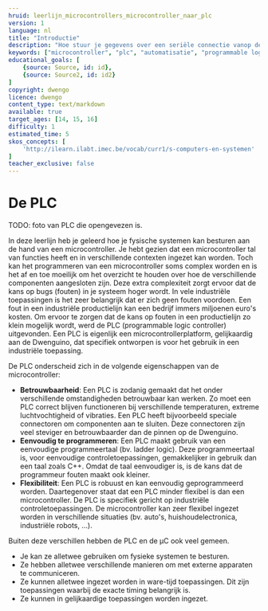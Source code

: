 ```yaml
---
hruid: leerlijn_microcontrollers_microcontroller_naar_plc
version: 1
language: nl
title: "Introductie"
description: "Hoe stuur je gegevens over een seriële connectie vanop de Dwenguino?"
keywords: ["microcontroller", "plc", "automatisatie", "programmable logic controller", "µC"]
educational_goals: [
    {source: Source, id: id}, 
    {source: Source2, id: id2}
]
copyright: dwengo
licence: dwengo
content_type: text/markdown
available: true
target_ages: [14, 15, 16]
difficulty: 1
estimated_time: 5
skos_concepts: [
    'http://ilearn.ilabt.imec.be/vocab/curr1/s-computers-en-systemen'
]
teacher_exclusive: false
---
```


# De PLC

TODO: foto van PLC die opengevezen is.

In deze leerlijn heb je geleerd hoe je fysische systemen kan besturen aan de hand van een microcontroller. Je hebt gezien dat een microcontroller tal van functies heeft en in verschillende contexten ingezet kan worden. Toch kan het programmeren van een microcontroller soms complex worden en is het af en toe moeilijk om het overzicht te houden over hoe de verschillende componenten aangesloten zijn. Deze extra complexiteit zorgt ervoor dat de kans op bugs (fouten) in je systeem hoger wordt. 
In vele industriële toepassingen is het zeer belangrijk dat er zich geen fouten voordoen. Een fout in een industriële productielijn kan een bedrijf immers miljoenen euro's kosten. Om ervoor te zorgen dat de kans op fouten in een productielijn zo klein mogelijk wordt, werd de PLC (programmable logic controller) uitgevonden. Een PLC is eigenlijk een microcontrollerplatform, gelijkaardig aan de Dwenguino, dat specifiek ontworpen is voor het gebruik in een industriële toepassing.

De PLC onderscheid zich in de volgende eigenschappen van de microcontroller:
* **Betrouwbaarheid**: Een PLC is zodanig gemaakt dat het onder verschillende omstandigheden betrouwbaar kan werken. Zo moet een PLC correct blijven functioneren bij verschillende temperaturen, extreme luchtvochtigheid of vibraties. Een PLC heeft bijvoorbeeld speciale connectoren om componenten aan te sluiten. Deze connectoren zijn veel steviger en betrouwbaarder dan de pinnen op de Dwenguino.
* **Eenvoudig te programmeren**: Een PLC maakt gebruik van een eenvoudige programmeertaal (bv. ladder logic). Deze programmeertaal is, voor eenvoudige controletoepassingen, gemakkelijker in gebruik dan een taal zoals C++. Omdat de taal eenvoudiger is, is de kans dat de programmeur fouten maakt ook kleiner.
* **Flexibiliteit**: Een PLC is robuust en kan eenvoudig geprogrammeerd worden. Daartegenover staat dat een PLC minder flexibel is dan een microcontroller. De PLC is specifiek gericht op industriële controletoepassingen. De microcontroller kan zeer flexibel ingezet worden in verschillende situaties (bv. auto's, huishoudelectronica, industriële robots, ...).

Buiten deze verschillen hebben de PLC en de µC ook veel gemeen. 
* Je kan ze alletwee gebruiken om fysieke systemen te besturen. 
* Ze hebben alletwee verschillende manieren om met externe apparaten te communiceren.
* Ze kunnen alletwee ingezet worden in ware-tijd toepassingen. Dit zijn toepassingen waarbij de exacte timing belangrijk is. 
* Ze kunnen in gelijkaardige toepassingen worden ingezet. 



